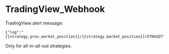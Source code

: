 # TradingView_Webhook

TradingView alert message:
```
{"log":"{{strategy.prev_market_position}}/{{strategy.market_position}}/ETHUSDT"}
```

Only for all-in-all-out strategies.


